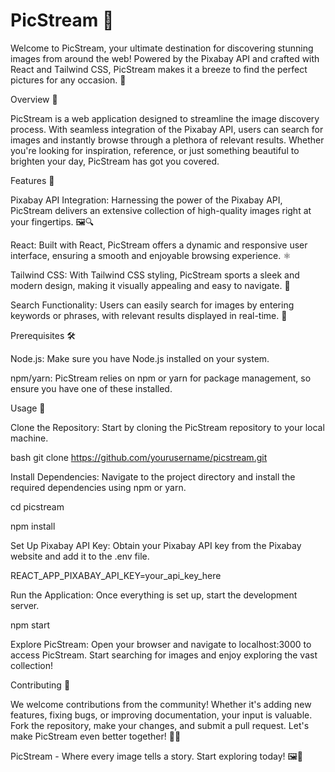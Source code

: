 # PicStream 📸

Welcome to PicStream, your ultimate destination for discovering stunning images from around the web! Powered by the Pixabay API and crafted with React and Tailwind CSS, PicStream makes it a breeze to find the perfect pictures for any occasion. 🌟

Overview 📝

PicStream is a web application designed to streamline the image discovery process. With seamless integration of the Pixabay API, users can search for images and instantly browse through a plethora of relevant results. Whether you're looking for inspiration, reference, or just something beautiful to brighten your day, PicStream has got you covered.

Features 🌟

Pixabay API Integration: Harnessing the power of the Pixabay API, PicStream delivers an extensive collection of high-quality images right at your fingertips. 🖼️🔍

React: Built with React, PicStream offers a dynamic and responsive user interface, ensuring a smooth and enjoyable browsing experience. ⚛️

Tailwind CSS: With Tailwind CSS styling, PicStream sports a sleek and modern design, making it visually appealing and easy to navigate. 🎨

Search Functionality: Users can easily search for images by entering keywords or phrases, with relevant results displayed in real-time. 🔎

Prerequisites 🛠️

Node.js: Make sure you have Node.js installed on your system.

npm/yarn: PicStream relies on npm or yarn for package management, so ensure you have one of these installed.

Usage 🚀

Clone the Repository: Start by cloning the PicStream repository to your local machine.

bash
git clone https://github.com/yourusername/picstream.git

Install Dependencies: Navigate to the project directory and install the required dependencies using npm or yarn.

cd picstream

npm install

Set Up Pixabay API Key: Obtain your Pixabay API key from the Pixabay website and add it to the .env file.

REACT_APP_PIXABAY_API_KEY=your_api_key_here

Run the Application: Once everything is set up, start the development server.

npm start

Explore PicStream: Open your browser and navigate to localhost:3000 to access PicStream. Start searching for images and enjoy exploring the vast collection!

Contributing 🤝

We welcome contributions from the community! Whether it's adding new features, fixing bugs, or improving documentation, your input is valuable. Fork the repository, make your changes, and submit a pull request. Let's make PicStream even better together! 🚀🌟

PicStream - Where every image tells a story. Start exploring today! 🖼️🌟
